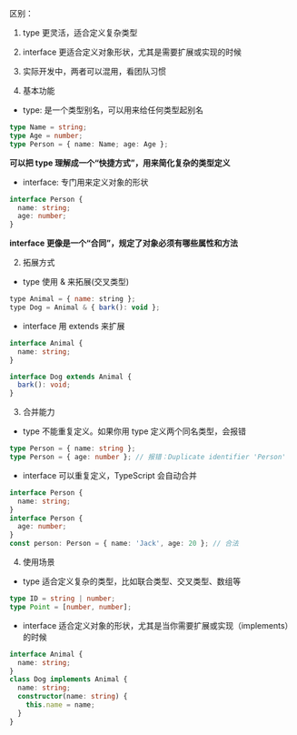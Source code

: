 区别：
1. type 更灵活，适合定义复杂类型
2. interface 更适合定义对象形状，尤其是需要扩展或实现的时候
3. 实际开发中，两者可以混用，看团队习惯


1. 基本功能
- type: 是一个类型别名，可以用来给任何类型起别名
```ts
type Name = string;
type Age = number;
type Person = { name: Name; age: Age };
```
<b>可以把 type 理解成一个“快捷方式”，用来简化复杂的类型定义</b>

- interface: 专门用来定义对象的形状
```ts
interface Person {
  name: string;
  age: number;
}
```
<b>interface 更像是一个“合同”，规定了对象必须有哪些属性和方法</b>

2. 拓展方式
- type 使用 & 来拓展(交叉类型)
```js
type Animal = { name: string };
type Dog = Animal & { bark(): void };
```

- interface 用 extends 来扩展
```ts
interface Animal {
  name: string;
}

interface Dog extends Animal {
  bark(): void;
}
```

3. 合并能力
- type 不能重复定义。如果你用 type 定义两个同名类型，会报错
```ts
type Person = { name: string };
type Person = { age: number }; // 报错：Duplicate identifier 'Person'
```

- interface 可以重复定义，TypeScript 会自动合并
```ts
interface Person {
  name: string;
}
interface Person {
  age: number;
}
const person: Person = { name: 'Jack', age: 20 }; // 合法
```

4. 使用场景
- type 适合定义复杂的类型，比如联合类型、交叉类型、数组等
```ts
type ID = string | number;
type Point = [number, number];
```

- interface 适合定义对象的形状，尤其是当你需要扩展或实现（implements）的时候
```ts
interface Animal {
  name: string;
}
class Dog implements Animal {
  name: string;
  constructor(name: string) {
    this.name = name;
  }
}
```
